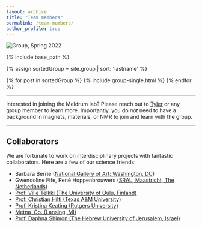 ```yaml
---
layout: archive
title: "Team members"
permalink: /team-members/
author_profile: true
---
```



<img src="{{ site.baseurl }}/group/group2022.JPG" alt="Group, Spring 2022">


{% include base_path %}

{% assign sortedGroup = site.group | sort: 'lastname' %}

{% for post in sortedGroup %}
  {% include group-single.html %}
{% endfor %}

---
Interested in joining the Meldrum lab? Please reach out to [Tyler](mailto:tkmeldrum@wm.edu) or any group member to learn more. Importantly, you do *not* need to have a background in magnets, materials, or NMR to join and learn with the group.


---

## Collaborators
We are fortunate to work on interdisciplinary projects with fantastic collaborators. Here are a few of our science friends:
- Barbara Berrie ([National Gallery of Art; Washington, DC](https://www.nga.gov))
- Gwendoline Fife, René Hoppenbrouwers ([SRAL, Maastricht, The Netherlands](https://www.sral.nl/en))
- [Prof. Ville Telkki (The University of Oulu, Finland)](https://www.oulu.fi/university/researcher/ville-veikko-telkki)
- [Prof. Christian Hilti (Texas A&M University)](https://www.chem.tamu.edu/rgroup/hilty/)
- [Prof. Kristina Keating (Rutgers University)](https://www.keatinggeophysics.org/)
- [Metna, Co. (Lansing, MI)](https://www.metnaco.com)
- [Prof. Daphna Shimon (The Hebrew University of Jerusalem, Israel)](https://shimongroup.huji.ac.il/dr-daphna-shimon)
